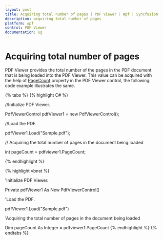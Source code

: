 ```yaml
---
layout: post
title: Acquiring total number of pages | PDF Viewer | Wpf | Syncfusion
description: acquiring total number of pages 
platform: wpf
control: PDF Viewer
documentation: ug
---
```


# Acquiring total number of pages

PDF Viewer provides the total number of the pages in the PDF document that is being loaded into the PDF Viewer. This value can be acquired with the help of [PageCount](https://help.syncfusion.com/cr/wpf/Syncfusion.Windows.PdfViewer.PdfViewerControl.html#Syncfusion_Windows_PdfViewer_PdfViewerControl_PageCount) property in the PDF Viewer control, the following code example illustrates the same.

{% tabs %}
{% highlight C# %}

//Initialize PDF Viewer.

PdfViewerControl pdfViewer1 = new PdfViewerControl();



//Load the PDF.

pdfViewer1.Load("Sample.pdf");

// Acquiring the total number of pages in the document being loaded  

int pageCount = pdfviewer1.PageCount;


{% endhighlight %}


{% highlight vbnet %}

'Initialize PDF Viewer.

Private pdfViewer1 As New PdfViewerControl()



'Load the PDF.

pdfViewer1.Load("Sample.pdf")

'Acquiring the total number of pages in the document being loaded 

Dim pageCount As Integer = pdfviewer1.PageCount
{% endhighlight %}
{% endtabs %}